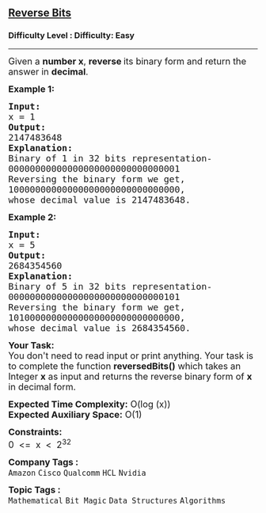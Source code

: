 <h2><a href="https://www.geeksforgeeks.org/problems/reverse-bits3556/1?page=1&company=HCL&sortBy=submissions">Reverse Bits</a></h2><h3>Difficulty Level : Difficulty: Easy</h3><hr><div class="problems_problem_content__Xm_eO"><p><span style="font-size: 18px;">Given a <strong>number x</strong>, <strong>reverse </strong>its binary form and return the answer in <strong>decimal</strong>.</span></p>
<p><span style="font-size: 18px;"><strong>Example 1:</strong></span></p>
<pre><span style="font-size: 18px;"><strong>Input:</strong>
x =<strong> </strong>1
<strong>Output:</strong>
2147483648 
<strong>Explanation:</strong>
Binary of 1 in 32 bits representation-
00000000000000000000000000000001
Reversing the binary form we get, 
10000000000000000000000000000000,
whose decimal value is 2147483648.</span></pre>
<p><span style="font-size: 18px;"><strong>Example 2:</strong></span></p>
<pre><span style="font-size: 18px;"><strong>Input:</strong>
x =<strong> </strong>5
<strong>Output:</strong>
</span><span style="font-size: 18px;">2684354560</span> <span style="font-size: 18px;">
<strong>Explanation:</strong>
Binary of 5 in 32 bits representation-
00000000000000000000000000000101
Reversing the binary form we get, 
10100000000000000000000000000000,
whose decimal value is 2684354560.</span>
</pre>
<p><span style="font-size: 18px;"><strong>Your Task:</strong></span><br><span style="font-size: 18px;">You don't need to read input or print anything. Your task is to complete the function <strong>reversedBits()</strong> which takes an Integer&nbsp;<strong>x</strong> as input and returns the reverse binary form of <strong>x </strong>in decimal form.</span></p>
<p><span style="font-size: 18px;"><strong>Expected Time Complexity:</strong> O(log (x))<br><strong>Expected Auxiliary Space:</strong> O(1)</span></p>
<p><span style="font-size: 18px;"><strong>Constraints:</strong></span><br><span style="font-size: 18px;">0&nbsp; &lt;=&nbsp; x&nbsp; &lt;&nbsp; 2<sup>32</sup> </span></p></div><p><span style=font-size:18px><strong>Company Tags : </strong><br><code>Amazon</code>&nbsp;<code>Cisco</code>&nbsp;<code>Qualcomm</code>&nbsp;<code>HCL</code>&nbsp;<code>Nvidia</code>&nbsp;<br><p><span style=font-size:18px><strong>Topic Tags : </strong><br><code>Mathematical</code>&nbsp;<code>Bit Magic</code>&nbsp;<code>Data Structures</code>&nbsp;<code>Algorithms</code>&nbsp;